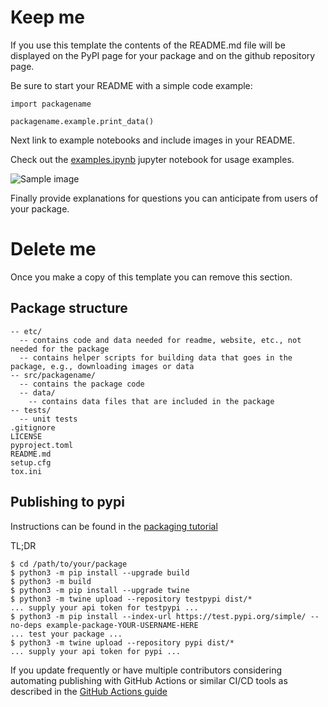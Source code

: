 # Keep me
If you use this template the contents of the README.md file will be displayed on the PyPI page for your package
and on the github repository page.

Be sure to start your README with a simple code example:

```
import packagename

packagename.example.print_data()
```

Next link to example notebooks and include images in your README.

Check out the [examples.ipynb](https://github.com/rowland-208/python-package-template/blob/main/etc/examples.ipynb) jupyter notebook for usage examples.

![Sample image](https://github.com/rowland-208/python-package-template/blob/main/etc/samples.png?raw=True)

Finally provide explanations for questions you can anticipate from users of your package.

# Delete me

Once you make a copy of this template you can remove this section.

## Package structure
```
-- etc/
  -- contains code and data needed for readme, website, etc., not needed for the package
  -- contains helper scripts for building data that goes in the package, e.g., downloading images or data
-- src/packagename/
  -- contains the package code
  -- data/
    -- contains data files that are included in the package
-- tests/
  -- unit tests
.gitignore
LICENSE
pyproject.toml
README.md
setup.cfg
tox.ini
```

## Publishing to pypi

Instructions can be found in the [packaging tutorial](https://packaging.python.org/en/latest/tutorials/packaging-projects/)

TL;DR

```
$ cd /path/to/your/package
$ python3 -m pip install --upgrade build
$ python3 -m build
$ python3 -m pip install --upgrade twine
$ python3 -m twine upload --repository testpypi dist/*
... supply your api token for testpypi ...
$ python3 -m pip install --index-url https://test.pypi.org/simple/ --no-deps example-package-YOUR-USERNAME-HERE
... test your package ...
$ python3 -m twine upload --repository pypi dist/*
... supply your api token for pypi ...
```

If you update frequently or have multiple contributors considering automating publishing with GitHub Actions or similar CI/CD tools as described in the [GitHub Actions guide](https://packaging.python.org/en/latest/guides/publishing-package-distribution-releases-using-github-actions-ci-cd-workflows/)


